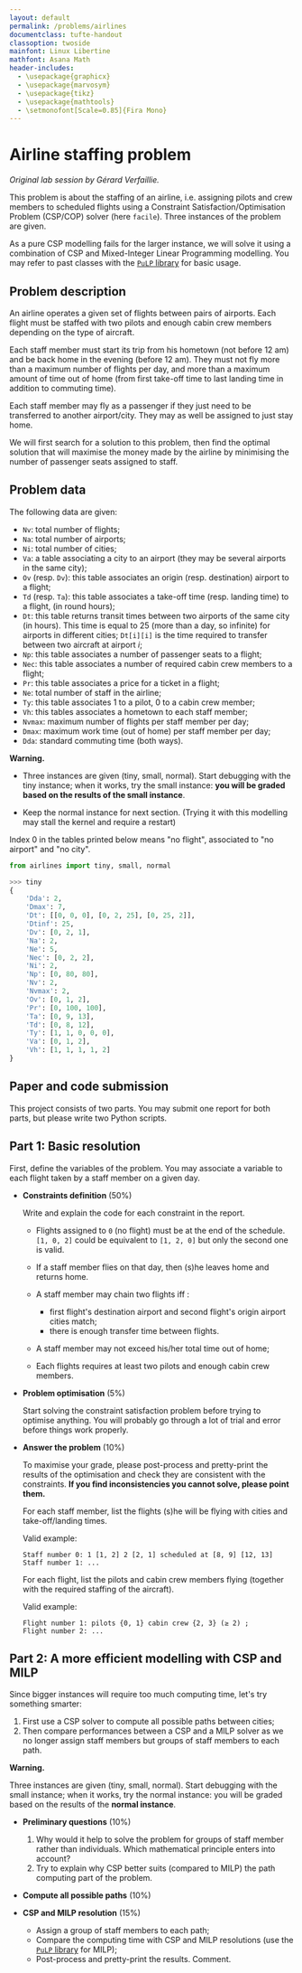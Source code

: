 ```yaml
---
layout: default
permalink: /problems/airlines
documentclass: tufte-handout
classoption: twoside
mainfont: Linux Libertine
mathfont: Asana Math
header-includes:
  - \usepackage{graphicx}
  - \usepackage{marvosym}
  - \usepackage{tikz}
  - \usepackage{mathtools}
  - \setmonofont[Scale=0.85]{Fira Mono}
---
```


# Airline staffing problem

_Original lab session by Gérard Verfaillie._

This problem is about the staffing of an airline, i.e. assigning pilots and crew members to scheduled flights using a Constraint Satisfaction/Optimisation Problem (CSP/COP) solver (here `facile`). Three instances of the problem are given.

As a pure CSP modelling fails for the larger instance, we will solve it using a combination of CSP and Mixed-Integer Linear Programming modelling. You may refer to past classes with the [`PuLP` library](https://coin-or.github.io/pulp/) for basic usage.

## Problem description

An airline operates a given set of flights between pairs of airports. Each flight must be staffed with two pilots and enough cabin crew members depending on the type of aircraft.

Each staff member must start its trip from his hometown (not before 12 am) and be back home in the evening (before 12 am). They must not fly more than a maximum number of flights per day, and more than a maximum amount of time out of home (from first take-off time to last landing time in addition to commuting time).

Each staff member may fly as a passenger if they just need to be transferred to another airport/city. They may as well be assigned to just stay home.

We will first search for a solution to this problem, then find the optimal solution that will maximise the money made by the airline by minimising the number of passenger seats assigned to staff.

## Problem data

The following data are given:

- `Nv`: total number of flights;
- `Na`: total number of airports;
- `Ni`: total number of cities;
- `Va`: a table associating a city to an airport (they may be several airports in the same city);
- `Ov` (resp. `Dv`): this table associates an origin (resp. destination) airport to a flight;
- `Td` (resp. `Ta`): this table associates a take-off time (resp. landing time) to a flight, (in round hours);
- `Dt`: this table returns transit times between two airports of the same city (in hours). This time is equal to 25 (more than a day, so infinite) for airports in different cities; `Dt[i][i]` is the time required to transfer between two aircraft at airport $i$;
- `Np`: this table associates a number of passenger seats to a flight;
- `Nec`: this table associates a number of required cabin crew members to a flight;
- `Pr`: this table associates a price for a ticket in a flight;
- `Ne`: total number of staff in the airline;
- `Ty`: this table associates 1 to a pilot, 0 to a cabin crew member;
- `Vh`: this tables associates a hometown to each staff member;
- `Nvmax`: maximum number of flights per staff member per day;
- `Dmax`: maximum work time (out of home) per staff member per day;
- `Dda`: standard commuting time (both ways).

**Warning.**

- Three instances are given (tiny, small, normal). Start debugging with the tiny instance; when it works, try the small instance: **you will be graded based on the results of the small instance**.

- Keep the normal instance for next section. (Trying it with this modelling may stall the kernel and require a restart)

Index 0 in the tables printed below means "no flight", associated to "no airport" and "no city".

```python
from airlines import tiny, small, normal
```

```python
>>> tiny
{
    'Dda': 2,
    'Dmax': 7,
    'Dt': [[0, 0, 0], [0, 2, 25], [0, 25, 2]],
    'Dtinf': 25,
    'Dv': [0, 2, 1],
    'Na': 2,
    'Ne': 5,
    'Nec': [0, 2, 2],
    'Ni': 2,
    'Np': [0, 80, 80],
    'Nv': 2,
    'Nvmax': 2,
    'Ov': [0, 1, 2],
    'Pr': [0, 100, 100],
    'Ta': [0, 9, 13],
    'Td': [0, 8, 12],
    'Ty': [1, 1, 0, 0, 0],
    'Va': [0, 1, 2],
    'Vh': [1, 1, 1, 1, 2]
}
```

## Paper and code submission

This project consists of two parts. You may submit one report for both parts, but please write two Python scripts.

## Part 1: Basic resolution

First, define the variables of the problem. You may associate a variable to each flight taken by a staff member on a given day.

- **Constraints definition** (50%)

  Write and explain the code for each constraint in the report.

  - Flights assigned to `0` (no flight) must be at the end of the schedule.  
    `[1, 0, 2]` could be equivalent to `[1, 2, 0]` but only the second one is valid.

  - If a staff member flies on that day, then (s)he leaves home and returns home.

  - A staff member may chain two flights iff :

    - first flight's destination airport and second flight's origin airport cities match;
    - there is enough transfer time between flights.

  - A staff member may not exceed his/her total time out of home;

  - Each flights requires at least two pilots and enough cabin crew members.

- **Problem optimisation** (5%)

  Start solving the constraint satisfaction problem before trying to optimise anything. You will probably go through a lot of trial and error before things work properly.

- **Answer the problem** (10%)

  To maximise your grade, please post-process and pretty-print the results of the optimisation and check they are consistent with the constraints. **If you find inconsistencies you cannot solve, please point them.**

  For each staff member, list the flights (s)he will be flying with cities and take-off/landing times.

  Valid example:

  ```text
  Staff number 0: 1 [1, 2] 2 [2, 1] scheduled at [8, 9] [12, 13]
  Staff number 1: ...
  ```

  For each flight, list the pilots and cabin crew members flying (together with the required staffing of the aircraft).

  Valid example:

  ```text
  Flight number 1: pilots {0, 1} cabin crew {2, 3} (≥ 2) ;
  Flight number 2: ...
  ```

## Part 2: A more efficient modelling with CSP and MILP

Since bigger instances will require too much computing time, let's try something smarter:

1. First use a CSP solver to compute all possible paths between cities;
2. Then compare performances between a CSP and a MILP solver as we no longer assign staff members but groups of staff members to each path.

**Warning.**

Three instances are given (tiny, small, normal). Start debugging with the small instance; when it works, try the normal instance: you will be graded based on the results of the **normal instance**.

- **Preliminary questions** (10%)

  1. Why would it help to solve the problem for groups of staff member rather than individuals. Which mathematical principle enters into account?
  2. Try to explain why CSP better suits (compared to MILP) the path computing part of the problem.

- **Compute all possible paths** (10%)

- **CSP and MILP resolution** (15%)

  - Assign a group of staff members to each path;
  - Compare the computing time with CSP and MILP resolutions (use the [`PuLP` library](https://coin-or.github.io/pulp/) for MILP);
  - Post-process and pretty-print the results. Comment.
